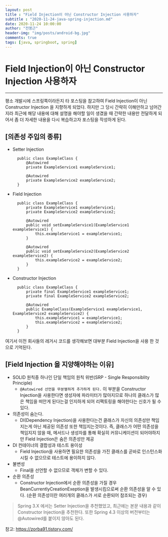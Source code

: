 ```yaml
---
layout: post
title : "Field Injection이 아닌 Constructor Injection 사용하자"
subtitle : "2020-11-24-java-spring-injection.md"
date: 2020-11-24 10:00:00
author: "전봉근"
header-img: "img/posts/android-bg.jpg"
comments: true
tags: [java, springboot, spring]
---
```


# Field Injection이 아닌 Constructor Injection 사용하자
----------------------------------------------------------------

평소 개발시에 스프링쪽이라든지 타 포스팅을 참고하여 Field Injection이 아닌 Constructor Injection 을 지향하게 되었다.
하지만 그 당시 간략히 이해만하고 넘어간지라 최근에 해당 내용에 대해 설명을 해야할 일이 생겼을 때 간략한 내용만 전달하게 되어서 좀 더 자세한 내용을 다시 복습하고자 포스팅을 작성하게 된다.

## [의존성 주입의 종류]
- Setter Injection
  ```
    public class ExampleClass {
        @Autowired
        private ExampleService1 exampleService1;

        @Autowired
        private ExampleService2 exampleService2;
    }
  ```
- Field Injection
  ```
    public class ExampleClass {
        private ExampleService1 exampleService1;
        private ExampleService2 exampleService2;

        @Autowired
        public void setExampleService1(ExampleService1 exampleService1) {
            this.exampleService1 = exampleService1;
        }

        @Autowired
        public void setExampleService2(ExampleService2 exampleService2) {
            this.exampleService2 = exampleService2;
        }
    }
  ```
- Constructor Injection
  ```
    public class ExampleClass {
        private final ExampleService1 exampleService1;
        private final ExampleService2 exampleService2;

        @Autowired
        public ExampleClass(ExampleService1 exampleService1, ExampleService2 exampleService2) {
            this.exampleService1 = exampleService1;
            this.exampleService2 = exampleService2;
        }
    }
  ```

여기서 이전 회사들의 레거시 코드를 생각해보면 대부분 Field Injection을 사용 한 것으로 기억된다.

## [Field Injection 을 지양해야하는 이유]
- SOLID 원칙중 하나인 단일 책임의 원칙 위반(SRP - Single Responsiblity Principle)
  - `@Autowired 선언을 무분별하게 추가하게 된다.` 이 부분을 Constructor Injection을 사용한다면 생성자에 파라미터가 많아지므로 하나의 클래스가 많은 책임을 떠안게 된다는걸 인지하게 되어 리팩토링을 해야한다는 신호가 될 수 있다.
- 의존성이 숨는다.
  - DI(Dependency Injection)을 사용한다는건 클래스가 자신의 의존성만 책임지는게 아닌 제공된 의존성 또한 책임지는것이다. 즉, 클래스가 어떤 의존성을 책임지지 않을 때, 메서드나 생성자를 통해 확실히 커뮤니케이션이 되어야하지만 Field Injection은 숨은 의존성만 제공
- DI 컨테이너의 결합성과 테스트 용이성
  - Field Injection을 사용하면 필요한 의존성을 가진 클래스를 곧바로 인스턴스화 시킬 수 없으므로 테스트에 용이하지 않다.
- 불변성
  - Final을 선언할 수 없으므로 객체가 변할 수 있다.
- 순환 의존성
  - Constructor Injection에서 순환 의존성을 가질 경우 BeanCurrentlyCreationExeption을 발생시킴으로써 순환 의존성을 알 수 있다. (순환 의존성이란 여러개의 클래스가 서로 순환되어 참조되는 경우)

> Spring 3.X 에서는 Setter Injection을 추천했었고, 최근에는 본문 내용과 같이 Constructor Injection을 추천한다. 또한 Spring 4.3 이상의 버전부터는 @Autowired를 붙이지 않아도 된다.

참고: https://zorba91.tistory.com/